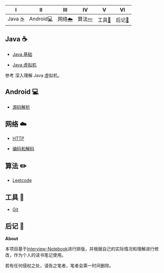 | Ⅰ | Ⅱ | Ⅲ | Ⅳ | Ⅴ | Ⅵ | 
| :--------: | :---------: | :---------: | :---------: | :---------: | :---------:| 
| Java [:coffee:](#java-coffee) | Android[:computer:](#Android-computer)|网络[:cloud:](#网络-cloud) | 算法[:pencil2:](#算法-pencil2) | 工具[:hammer:](#工具-hammer)|后记[:memo:](#后记-memo) |

## Java :coffee:

- [Java 基础](https://github.com/passin95/LearningNotes/blob/master/notes/Java%20基础.md)

- [Java 虚拟机](https://github.com/passin95/LearningNotes/blob/master/notes/Java%20虚拟机.md)

参考 深入理解 Java 虚拟机。

## Android :computer:

- [源码解析](https://github.com/passin95/LearningNotes/blob/master/notes/源码解析.md)

## 网络 :cloud:

- [HTTP](https://github.com/passin95/LearningNotes/blob/master/notes/HTTP.md)

- [编码和解码](https://github.com/passin95/LearningNotes/blob/master/notes/编码和解码.md)

## 算法 :pencil2:

- [Leetcode](https://github.com/passin95/LearningNotes/blob/master/notes/Leetcode.md)

## 工具 :hammer:

- [Git](https://github.com/passin95/LearningNotes/blob/master/notes/Git.md)


## 后记 :memo:

**About**

本项目基于[Interview-Notebook](https://github.com/CyC2018/Interview-Notebook)进行排版，并根据自己的实际情况和理解进行修改，作为个人的读书笔记使用。

若有任何侵权之处，请告之笔者，笔者会第一时间删除。





